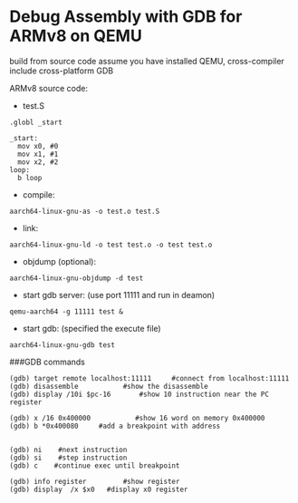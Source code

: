 # Debug Assembly with GDB for ARMv8 on QEMU


build from source code
assume you have installed QEMU, cross-compiler include cross-platform GDB

ARMv8 source code:

- test.S

```
.globl _start

_start:
  mov x0, #0
  mov x1, #1
  mov x2, #2
loop:
  b loop
```


- compile:

```
aarch64-linux-gnu-as -o test.o test.S
```
- link:

```
aarch64-linux-gnu-ld -o test test.o -o test test.o
```
- objdump (optional):

```
aarch64-linux-gnu-objdump -d test
```

- start gdb server: (use port 11111 and run in deamon)

```
qemu-aarch64 -g 11111 test &
```

- start gdb: (specified the execute file)

```
aarch64-linux-gnu-gdb test
```


###GDB commands
```
(gdb) target remote localhost:11111     #connect from localhost:11111
(gdb) disassemble           #show the disassemble
(gdb) display /10i $pc-16       #show 10 instruction near the PC register

(gdb) x /16 0x400000           #show 16 word on memory 0x400000
(gdb) b *0x400080     #add a breakpoint with address


(gdb) ni    #next instruction
(gdb) si    #step instruction
(gdb) c    #continue exec until breakpoint

(gdb) info register         #show register
(gdb) display  /x $x0   #display x0 register
```
